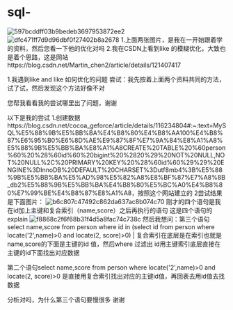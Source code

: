 # sql-
![597bcddff03b9bedeb3697953872ee2](https://github.com/baiIIQI/sql-/assets/155067886/90774c6b-91f8-417b-91c6-dea4abacf42a)
![dfc471ff7d9d96dbf0f27402b8a2678](https://github.com/baiIIQI/sql-/assets/155067886/9ce6810c-a846-423e-bef5-da332fdccb00)
1.上面两张图片，是我在一开始跟着学的资料，然后您看一下他的优化对吗
2.我在CSDN上看到like 的模糊优化，大致也是着个思路，这是网站https://blog.csdn.net/Martin_chen2/article/details/121407417

1.我遇到like and like 如何优化的问题
尝试：我先按着上面两个资料共同的方法，试了试，然后发现这个方法好像不对

您帮我看看我的尝试哪里出了问题，谢谢

以下是我的尝试
1.创建数据https://blog.csdn.net/cocoa_geforce/article/details/116234804#:~:text=MySQL%E5%88%9B%E5%BB%BA%E4%B8%80%E4%B8%AA100%E4%B8%87%E6%95%B0%E6%8D%AE%E9%87%8F%E7%9A%84%E8%A1%A8%E5%88%9B%E5%BB%BA%E8%A1%A8CREATE%20TABLE%20%60person%60%20%28%60id%60%20bigint%20%2820%29%20NOT%20NULL,NOT%20NULL%2C%20PRIMARY%20KEY%20%28%60id%60%29%29%20ENGINE%3DInnoDB%20DEFAULT%20CHARSET%3Dutf8mb4%3B%E5%88%9B%E5%BB%BA%E5%AD%98%E5%82%A8%E8%BF%87%E7%A8%8B_db2%E5%88%9B%E5%BB%BA%E4%B8%80%E5%BC%A0%E4%B8%80%E7%99%BE%E4%B8%87%E8%A1%A8，按照这个网站建立的
2尝试结果是下面图片：
![b6c807c47492c862da637ac8b074c70](https://github.com/baiIIQI/sql-/assets/155067886/10f00824-d210-4118-bbe4-239b36f52f76)
刚才的四个语句是我在id加上主键和复合索引（name,score）之后再执行的语句
这是四个语句的explain
![f8868c2f6f68b31f4d5a8fac74c738c](https://github.com/baiIIQI/sql-/assets/155067886/e4b59b03-da8f-45f5-97a0-c6932f9d8812)
然后我想问：第三个语句select name,score from person where id in (select id from person where locate('2',name)>0 and locate(2, score)>0) |
复合索引在底层是在索引也就是name,score的下面是主键的id 值，然后where 过滤出
id用主键索引底层直接在主键的id下面找出对应数据

第二个语句select name,score from person where locate('2',name)>0 and locate(2, score)>0 是直接用复合索引找出对应的主键id值，再回表去用id值去找数据

分析对吗，为什么第三个语句要慢很多 谢谢


